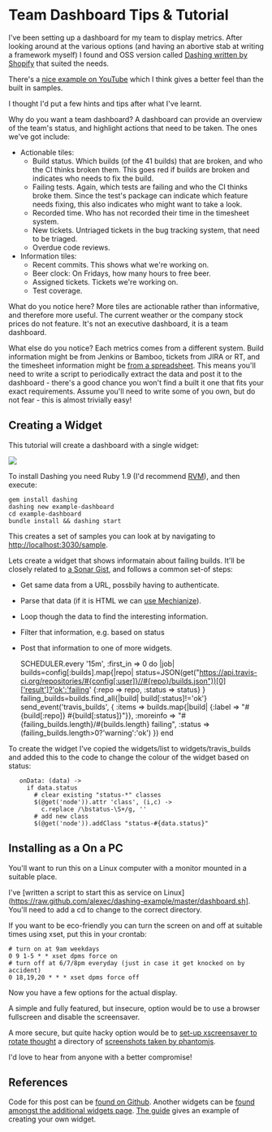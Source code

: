 Team Dashboard Tips & Tutorial
===

I've been setting up a dashboard for my team to display metrics. After looking around at the various options (and having an abortive stab at writing a framework myself) I found and OSS version called
[Dashing written by Shopify](http://shopify.github.io/dashing/) that suited the needs.

There's a [nice example on YouTube](http://www.youtube.com/watch?v=TbGbm1cE6M0) which I think gives a better feel than the built in samples.

I thought I'd put a few hints and tips after what I've learnt.

Why do you want a team dashboard? A dashboard can provide an overview of the team's status, and highlight actions that need to be taken. The ones we've got include:

 * Actionable tiles:
    * Build status. Which builds (of the 41 builds) that are broken, and who the CI thinks broken them. This goes red if builds are broken and indicates who needs to fix the build.
    * Failing tests. Again, which tests are failing and who the CI thinks broke them. Since the test's package can indicate which feature needs fixing, this also indicates who might want to take a look.
    * Recorded time. Who has not recorded their time in the timesheet system.</span></li>
    * New tickets. Untriaged tickets in the bug tracking system, that need to be triaged.
    * Overdue code reviews.
 * Information tiles:
    * Recent commits. This shows what we're working on.
    * Beer clock: On Fridays, how many hours to free beer.
    * Assigned tickets. Tickets we're working on.
    * Test coverage.

What do you notice here? More tiles are actionable rather than informative, and therefore more useful. The current weather or the company stock prices do not feature. It's not an executive dashboard, it is a team dashboard.

What else do you notice? Each metrics comes from a different system. Build information might be from Jenkins or Bamboo, tickets from JIRA or RT, and the timesheet information might be [from a spreadsheet](http://www.youtube.com/watch?v=cJMRKB3RU_s). This means you'll need to write a script to periodically extract the data and post it to the dashboard - there's a good chance you won't find a built it one that fits your exact requirements. Assume you'll need to write some of you own, but do not fear - this is almost trivially easy!

Creating a Widget
---
This tutorial will create a dashboard with a single widget:

<img src="https://raw.github.com/alexec/dashing-example/master/screenshot.png"/>

To install Dashing you need Ruby 1.9 (I'd recommend [RVM](https://rvm.io)), and then execute:

    gem install dashing
    dashing new example-dashboard
    cd example-dashboard
    bundle install && dashing start

This creates a set of samples you can look at by navigating to [http://localhost:3030/sample](http://localhost:3030/sample).

Lets create a widget that shows informatain about failing builds. It'll be closely related to [a Sonar Gist](https://gist.github.com/EHadoux/5196209), and follows a common set-of steps:

* Get same data from a URL, possbily having to authenticate.
* Parse that data (if it is HTML we can [use Mechianize](http://mechanize.rubyforge.org)).
* Loop though the data to find the interesting information.
* Filter that information, e.g. based on status
* Post that information to one of more widgets.

    SCHEDULER.every '15m', :first_in => 0 do |job|
        builds=config[:builds].map{|repo|
            status=JSON(get("https://api.travis-ci.org/repositories/#{config[:user]}//#{repo}/builds.json"))[0]['result']?'ok':'failing'
            {:repo => repo, :status => status}
        }
        failing_builds=builds.find_all{|build| build[:status]!='ok'}
        send_event('travis_builds', {
                :items => builds.map{|build| {:label => "#{build[:repo]} #{build[:status]}"}},
                :moreinfo => "#{failing_builds.length}/#{builds.length} failing",
                :status => (failing_builds.length>0?'warning':'ok')
            })
    end

To create the widget I've copied the widgets/list to widgets/travis_builds and added this to the code to change the colour of the widget based on status:

       onData: (data) ->
         if data.status
           # clear existing "status-*" classes
           $(@get('node')).attr 'class', (i,c) ->
             c.replace /\bstatus-\S+/g, ''
           # add new class
           $(@get('node')).addClass "status-#{data.status}"

Installing as a On a PC
---
You'll want to run this on a Linux computer with a monitor mounted in a suitable place.

I've [written a script to start this as service on Linux](https://raw.github.com/alexec/dashing-example/master/dashboard.sh]. You'll need to add a cd to change to the correct directory.

If you want to be eco-friendly you can turn the screen on and off at suitable times using xset, put this in your crontab:

    # turn on at 9am weekdays
    0 9 1-5 * * xset dpms force on
    # turn off at 6/7/8pm everyday (just in case it get knocked on by accident)
    0 18,19,20 * * * xset dpms force off

Now you have a few options for the actual display.

A simple and fully featured, but insecure, option would be to use a browser fullscreen and disable the screensaver.

A more secure, but quite hacky option would be to [set-up xscreensaver to rotate thought](http://forums.pcbsd.org/showthread.php?t=5878) a directory of [screenshots taken by phantomjs](https://github.com/ariya/phantomjs/wiki/Screen-Capture).

I'd love to hear from anyone with a better compromise!

References
---
Code for this post can be [found on Github](https://github.com/alexec/dashing-example). Another widgets can be [found amongst the additional widgets page](https://github.com/Shopify/dashing/wiki/Additional-Widgets). [The guide](http://shopify.github.io/dashing/) gives an example of creating your own widget.

